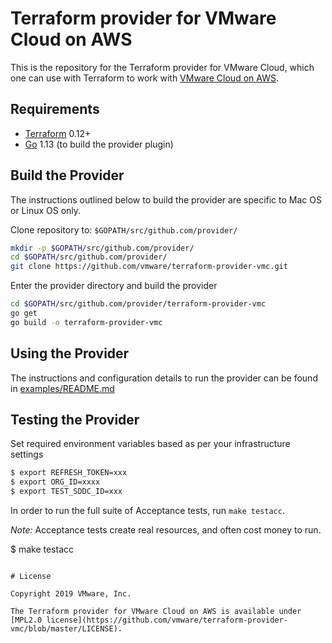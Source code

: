 # Terraform provider for VMware Cloud on AWS

This is the repository for the Terraform provider for VMware Cloud, which one can use with
Terraform to work with [VMware Cloud on AWS](https://vmc.vmware.com/).

Requirements
------------

- [Terraform](https://www.terraform.io/downloads.html) 0.12+
- [Go](https://golang.org/doc/install) 1.13 (to build the provider plugin)

## Build the Provider

The instructions outlined below to build the provider are specific to Mac OS or Linux OS only.

Clone repository to: `$GOPATH/src/github.com/provider/`

```sh
mkdir -p $GOPATH/src/github.com/provider/
cd $GOPATH/src/github.com/provider/
git clone https://github.com/vmware/terraform-provider-vmc.git
```

Enter the provider directory and build the provider

```sh
cd $GOPATH/src/github.com/provider/terraform-provider-vmc
go get
go build -o terraform-provider-vmc
```

Using the Provider
----------------------

The instructions and configuration details to run the provider can be found in [examples/README.md](https://github.com/vmware/terraform-provider-vmc/blob/master/examples/README.md)


Testing the Provider
----------------------

Set required environment variables based as per your infrastructure settings


```sh
$ export REFRESH_TOKEN=xxx
$ export ORG_ID=xxxx
$ export TEST_SDDC_ID=xxx
```

In order to run the full suite of Acceptance tests, run `make testacc`.

*Note:* Acceptance tests create real resources, and often cost money to run.

$ make testacc
```

# License

Copyright 2019 VMware, Inc.

The Terraform provider for VMware Cloud on AWS is available under [MPL2.0 license](https://github.com/vmware/terraform-provider-vmc/blob/master/LICENSE).
